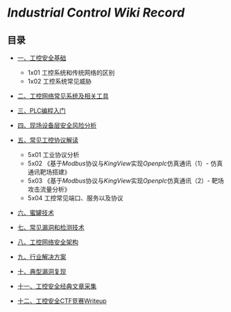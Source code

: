 # *Industrial Control Wiki Record* 

目录
---
- [一、工控安全基础](https://github.com/Bin4xin/Industrial-Control-Wiki-Record/blob/master/ICWR-I.md)
	- 1x01 工控系统和传统网络的区别
	- 1x02 工控系统常见威胁

- [二、工控网络常见系统及相关工具](https://github.com/Bin4xin/Industrial-Control-Wiki-Record/blob/master/ICWR-II.md)

- [三、PLC编程入门](https://github.com/Bin4xin/Industrial-Control-Wiki-Record/blob/master/ICWR-III.md)

- [四、现场设备层安全风险分析](https://github.com/Bin4xin/Industrial-Control-Wiki-Record/blob/master/ICWR-IV.md)

- [五、常见工控协议解读](https://github.com/Bin4xin/Industrial-Control-Wiki-Record/blob/master/ICWR-V.md)
	- 5x01 工业协议分析
	- 5x02 《基于*Modbus*协议与*KingView*实现*Openplc*仿真通讯（1）- 仿真通讯靶场搭建》
	- 5x03 《基于*Modbus*协议与*KingView*实现*Openplc*仿真通讯（2）- 靶场攻击流量分析》
	- 5x04 工控常见端口、服务以及协议
	
- [六、蜜罐技术](https://github.com/Bin4xin/Industrial-Control-Wiki-Record/blob/master/ICWR-VI.md)

- [七、常见漏洞和检测技术](https://github.com/Bin4xin/Industrial-Control-Wiki-Record/blob/master/ICWR-VII.md)

- [八、工控网络安全架构](https://github.com/Bin4xin/Industrial-Control-Wiki-Record/blob/master/ICWR-VIII.md)

- [九、行业解决方案](https://github.com/Bin4xin/Industrial-Control-Wiki-Record/blob/master/ICWR-IX.md)

- [十、典型漏洞复现](https://github.com/Bin4xin/Industrial-Control-Wiki-Record/blob/master/ICWR-X.md)

- [十一、工控安全经典文章采集](https://github.com/Bin4xin/Industrial-Control-Wiki-Record/blob/master/ICWR-XI.md)

- [十二、工控安全CTF竞赛Writeup](https://github.com/Bin4xin/Industrial-Control-Wiki-Record/blob/master/ICWR-XII.md)
